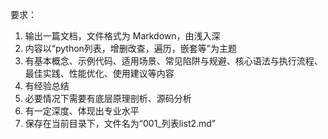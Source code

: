  要求：
1. 输出一篇文档，文件格式为 Markdown，由浅入深
2. 内容以“python列表，增删改查，遍历，嵌套等”为主题
3. 有基本概念、示例代码、适用场景、常见陷阱与规避、核心语法与执行流程、最佳实践、性能优化、使用建议等内容
4. 有经验总结
5. 必要情况下需要有底层原理剖析、源码分析
6. 有一定深度、体现出专业水平
7. 保存在当前目录下，文件名为“001_列表list2.md”